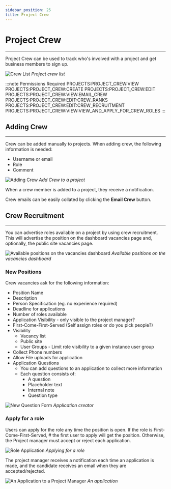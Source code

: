 ```yaml
---
sidebar_position: 25
title: Project Crew
---
```


# Project Crew
---

Project Crew can be used to track who's involved with a project and get business members to sign up.

![Crew List](/img/tutorial/projects/crew-list.png)
*Project crew list*

:::note Permissions Required
PROJECTS:PROJECT_CREW:VIEW
PROJECTS:PROJECT_CREW:CREATE
PROJECTS:PROJECT_CREW:EDIT
PROJECTS:PROJECT_CREW:VIEW:EMAIL_CREW
PROJECTS:PROJECT_CREW:EDIT:CREW_RANKS
PROJECTS:PROJECT_CREW:EDIT:CREW_RECRUITMENT
PROJECTS:PROJECT_CREW:VIEW:VIEW_AND_APPLY_FOR_CREW_ROLES
:::  

## Adding Crew
---

Crew can be added manually to projects. When adding crew, the following information is needed:
- Username or email
- Role
- Comment

![Adding Crew](/img/tutorial/projects/crew-add.png)
*Add Crew to a project*

When a crew member is added to a project, they receive a notification.

Crew emails can be easily collated by clicking the **Email Crew** button.

## Crew Recruitment
---

You can advertise roles available on a project by using crew recruitment.  
This will advertise the position on the dashboard vacancies page and, optionally, the public site vacancies page.

![Available positions on the vacancies dashboard](/img/tutorial/projects/crew-recruitment.png)
*Available positions on the vacancies dashboard*

### New Positions
Crew vacancies ask for the following information:
- Position Name
- Description
- Person Specification (eg. no experience required)
- Deadline for applications
- Number of roles available
- Application Visibility - only visible to the project manager?
- First-Come-First-Served (Self assign roles or do you pick people?)
- Visibility
  - Vacancy list
  - Public site
  - User Groups - Limit role visibility to a given instance user group
- Collect Phone numbers
- Allow File uploads for application
- Application Questions
  - You can add questions to an application to collect more information
  - Each question consists of:
    - A question
    - Placeholder text
    - Internal note
    - Question type

![New Question Form](/img/tutorial/projects/crew-recruitment-add.png)
*Application creator*

### Apply for a role
Users can apply for the role any time the position is open. If the role is First-Come-First-Served, #
the first user to apply will get the position. Otherwise, the Project manager must accept or reject each application.

![Role Application](/img/tutorial/projects/crew-application.png)
*Applying for a role*

The project manager receives a notification each time an application is made, and the candidate receives an email when 
they are accepted/rejected.

![An Application to a Project Manager](/img/tutorial/projects/crew-applied.png)
*An application*

